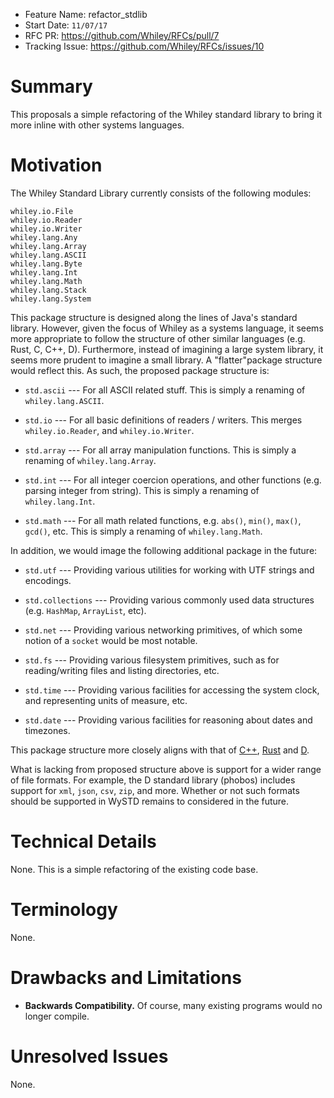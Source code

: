 - Feature Name: refactor_stdlib
- Start Date: `11/07/17`
- RFC PR: https://github.com/Whiley/RFCs/pull/7
- Tracking Issue: https://github.com/Whiley/RFCs/issues/10

# Summary

This proposals a simple refactoring of the Whiley standard library to
bring it more inline with other systems languages.

# Motivation

The Whiley Standard Library currently consists of the following
modules:

```
whiley.io.File
whiley.io.Reader
whiley.io.Writer
whiley.lang.Any
whiley.lang.Array
whiley.lang.ASCII
whiley.lang.Byte
whiley.lang.Int
whiley.lang.Math
whiley.lang.Stack
whiley.lang.System
```

This package structure is designed along the lines of Java's standard
library.  However, given the focus of Whiley as a systems language, it
seems more appropriate to follow the structure of other similar
languages (e.g. Rust, C, C++, D).  Furthermore, instead of imagining a
large system library, it seems more prudent to imagine a small
library.  A "flatter"package structure would reflect this.  As such,
the proposed package structure is:

- `std.ascii` --- For all ASCII related stuff.  This is simply a
  renaming of `whiley.lang.ASCII`.

- `std.io` --- For all basic definitions of readers / writers.  This
  merges `whiley.io.Reader`, and `whiley.io.Writer`.

- `std.array` --- For all array manipulation functions.  This is simply a
  renaming of `whiley.lang.Array`.

- `std.int` --- For all integer coercion operations, and other
  functions (e.g. parsing integer from string).  This is simply a
  renaming of `whiley.lang.Int`.

- `std.math` --- For all math related functions, e.g. `abs()`,
  `min()`, `max()`, `gcd()`, etc. This is simply a renaming of
  `whiley.lang.Math`.

In addition, we would image the following additional package in the
future:

- `std.utf` --- Providing various utilities for working with UTF
  strings and encodings.

- `std.collections` --- Providing various commonly used data
  structures (e.g. `HashMap`, `ArrayList`, etc).

- `std.net` --- Providing various networking primitives, of which
  some notion of a `socket` would be most notable.

- `std.fs` --- Providing various filesystem primitives, such as for
reading/writing files and listing directories, etc.

- `std.time` --- Providing various facilities for accessing the system
clock, and representing units of measure, etc.

- `std.date` --- Providing various facilities for reasoning about
  dates and timezones.

This package structure more closely aligns with that of
[C++](https://en.wikipedia.org/wiki/C%2B%2B_Standard_Library),
[Rust](https://doc.rust-lang.org/std/#modules) and
[D](https://dlang.org/phobos/).

What is lacking from proposed structure above is support for a wider
range of file formats.  For example, the D standard library (phobos)
includes support for `xml`, `json`, `csv`, `zip`, and more.  Whether
or not such formats should be supported in WySTD remains to considered
in the future.

# Technical Details

None.  This is a simple refactoring of the existing code base.

# Terminology

None.

# Drawbacks and Limitations

* **Backwards Compatibility.** Of course, many existing programs would
  no longer compile.

# Unresolved Issues

None.
